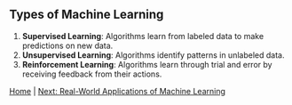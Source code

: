 ## Types of Machine Learning
1. **Supervised Learning**: Algorithms learn from labeled data to make predictions on new data.
2. **Unsupervised Learning**: Algorithms identify patterns in unlabeled data.
3. **Reinforcement Learning**: Algorithms learn through trial and error by receiving feedback from their actions.

[Home](README.md) | [Next: Real-World Applications of Machine Learning](applications.md)
